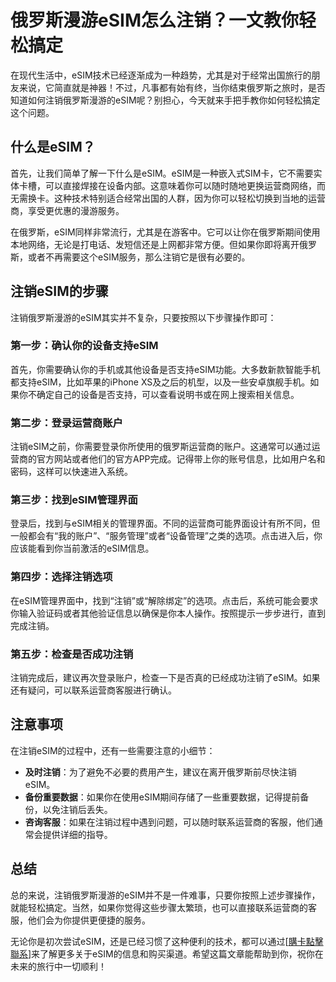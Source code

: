 # 俄罗斯漫游eSIM怎么注销？一文教你轻松搞定

在现代生活中，eSIM技术已经逐渐成为一种趋势，尤其是对于经常出国旅行的朋友来说，它简直就是神器！不过，凡事都有始有终，当你结束俄罗斯之旅时，是否知道如何注销俄罗斯漫游的eSIM呢？别担心，今天就来手把手教你如何轻松搞定这个问题。

## 什么是eSIM？

首先，让我们简单了解一下什么是eSIM。eSIM是一种嵌入式SIM卡，它不需要实体卡槽，可以直接焊接在设备内部。这意味着你可以随时随地更换运营商网络，而无需换卡。这种技术特别适合经常出国的人群，因为你可以轻松切换到当地的运营商，享受更优惠的漫游服务。

在俄罗斯，eSIM同样非常流行，尤其是在游客中。它可以让你在俄罗斯期间使用本地网络，无论是打电话、发短信还是上网都非常方便。但如果你即将离开俄罗斯，或者不再需要这个eSIM服务，那么注销它是很有必要的。

## 注销eSIM的步骤

注销俄罗斯漫游的eSIM其实并不复杂，只要按照以下步骤操作即可：

### 第一步：确认你的设备支持eSIM

首先，你需要确认你的手机或其他设备是否支持eSIM功能。大多数新款智能手机都支持eSIM，比如苹果的iPhone XS及之后的机型，以及一些安卓旗舰手机。如果你不确定自己的设备是否支持，可以查看说明书或在网上搜索相关信息。

### 第二步：登录运营商账户

注销eSIM之前，你需要登录你所使用的俄罗斯运营商的账户。这通常可以通过运营商的官方网站或者他们的官方APP完成。记得带上你的账号信息，比如用户名和密码，这样可以快速进入系统。

### 第三步：找到eSIM管理界面

登录后，找到与eSIM相关的管理界面。不同的运营商可能界面设计有所不同，但一般都会有“我的账户”、“服务管理”或者“设备管理”之类的选项。点击进入后，你应该能看到你当前激活的eSIM信息。

### 第四步：选择注销选项

在eSIM管理界面中，找到“注销”或“解除绑定”的选项。点击后，系统可能会要求你输入验证码或者其他验证信息以确保是你本人操作。按照提示一步步进行，直到完成注销。

### 第五步：检查是否成功注销

注销完成后，建议再次登录账户，检查一下是否真的已经成功注销了eSIM。如果还有疑问，可以联系运营商客服进行确认。

## 注意事项

在注销eSIM的过程中，还有一些需要注意的小细节：

- **及时注销**：为了避免不必要的费用产生，建议在离开俄罗斯前尽快注销eSIM。
- **备份重要数据**：如果你在使用eSIM期间存储了一些重要数据，记得提前备份，以免注销后丢失。
- **咨询客服**：如果在注销过程中遇到问题，可以随时联系运营商的客服，他们通常会提供详细的指导。

## 总结

总的来说，注销俄罗斯漫游的eSIM并不是一件难事，只要你按照上述步骤操作，就能轻松搞定。当然，如果你觉得这些步骤太繁琐，也可以直接联系运营商的客服，他们会为你提供更便捷的服务。

无论你是初次尝试eSIM，还是已经习惯了这种便利的技术，都可以通过[[購卡點擊聯系](https://t.me/s/esim1088)]来了解更多关于eSIM的信息和购买渠道。希望这篇文章能帮助到你，祝你在未来的旅行中一切顺利！